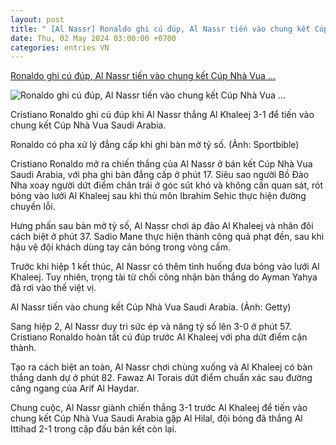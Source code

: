 ```yaml
---
layout: post
title: " [Al Nassr] Ronaldo ghi cú đúp, Al Nassr tiến vào chung kết Cúp Nhà Vua ..."
date: Thu, 02 May 2024 03:00:00 +0700
categories: entries VN
---
```

[Ronaldo ghi cú đúp, Al Nassr tiến vào chung kết Cúp Nhà Vua ...](https://vov.vn/the-thao/ronaldo-ghi-cu-dup-al-nassr-tien-vao-chung-ket-cup-nha-vua-saudi-arabia-post1092543.vov)

![Ronaldo ghi cú đúp, Al Nassr tiến vào chung kết Cúp Nhà Vua ...](https://vov-media.emitech.vn/sites/default/files/styles/og_image/public/2024-05/ronaldo%20al%20nassr.jpg?v=1714605640)

Cristiano Ronaldo ghi cú đúp khi Al Nassr thắng Al Khaleej 3-1 để tiến vào chung kết Cúp Nhà Vua Saudi Arabia.

Ronaldo có pha xử lý đẳng cấp khi ghi bàn mở tỷ số. (Ảnh: Sportbible)

Cristiano Ronaldo mở ra chiến thắng của Al Nassr ở bán kết Cúp Nhà Vua Saudi Arabia, với pha ghi bàn đẳng cấp ở phút 17. Siêu sao người Bồ Đào Nha xoay người dứt điểm chân trái ở góc sút khó và không cần quan sát, rót bóng vào lưới Al Khaleej sau khi thủ môn Ibrahim Sehic thực hiện đường chuyền lỗi.

Hưng phấn sau bàn mở tỷ số, Al Nassr chơi áp đảo Al Khaleej và nhân đôi cách biệt ở phút 37. Sadio Mane thực hiện thành công quả phạt đền, sau khi hậu vệ đội khách dùng tay cản bóng trong vòng cấm.

Trước khi hiệp 1 kết thúc, Al Nassr có thêm tình huống đưa bóng vào lưới Al Khaleej. Tuy nhiên, trọng tài từ chối công nhận bàn thắng do Ayman Yahya đã rơi vào thế việt vị.

Al Nassr tiến vào chung kết Cúp Nhà Vua Saudi Arabia. (Ảnh: Getty)

Sang hiệp 2, Al Nassr duy trì sức ép và nâng tỷ số lên 3-0 ở phút 57. Cristiano Ronaldo hoàn tất cú đúp trước Al Khaleej với pha dứt điểm cận thành.

Tạo ra cách biệt an toàn, Al Nassr chơi chùng xuống và Al Khaleej có bàn thắng danh dự ở phút 82. Fawaz Al Torais dứt điểm chuẩn xác sau đường căng ngang của Arif Al Haydar.

Chung cuộc, Al Nassr giành chiến thắng 3-1 trước Al Khaleej để tiến vào chung kết Cúp Nhà Vua Saudi Arabia gặp Al Hilal, đội bóng đã thắng Al Ittihad 2-1 trong cặp đấu bán kết còn lại.

